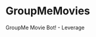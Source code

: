 # GroupMeMovies
GroupMe Movie Bot! - Leverage

<!-- 
Process:
- GroupMe HTTP POST on each message sent
- parse POST body for "movie"
- Query movie database
- format response
- reply with HTTP POST to the group
 

TMDB access = efcba7f7bb771e30b271a2c4cc3b0a53
groupme_token="f80cc46006ca01352bfd07722314ca56";
group_id="30555241"
group_name="MovieChat";
bot_id="dd48f9623940e77715a0874f5a"




 -->


